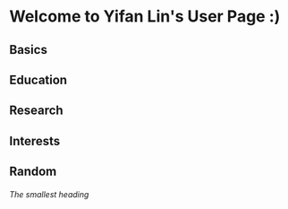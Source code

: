 # **Welcome to Yifan Lin's User Page :)**

## Basics
## Education
## Research
## Interests
## Random
###### The smallest heading